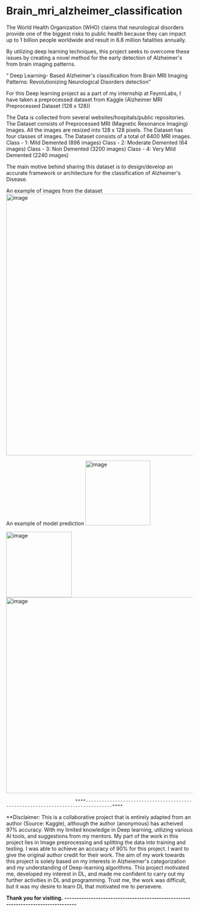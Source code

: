 # Brain_mri_alzheimer_classification
The World Health Organization (WHO) claims that neurological disorders provide one of the biggest risks to public health because they can impact up to
1 billion people worldwide and result in 6.8 million fatalities annually.

By utilizing deep learning techniques, this project seeks to overcome these issues by creating a novel method for the early detection of Alzheimer's from brain imaging patterns.


“ Deep Learning- Based Alzheimer's classification from Brain MRI Imaging Patterns: Revolutionizing Neurological Disorders detection“

For this Deep learning project as a part of my internship at FeynnLabs, I have taken a preprocessed dataset from Kaggle (Alzheimer MRI Preprocessed Dataset (128 x 128))

The Data is collected from several websites/hospitals/public repositories.
The Dataset consists of Preprocessed MRI (Magnetic Resonance Imaging) Images.
All the images are resized into 128 x 128 pixels.
The Dataset has four classes of images.
The Dataset consists of a total of 6400 MRI images.
Class - 1: Mild Demented (896 images)
Class - 2: Moderate Demented (64 images)
Class - 3: Non Demented (3200 images)
Class - 4: Very Mild Demented (2240 images)

The main motive behind sharing this dataset is to design/develop an accurate framework or architecture for the classification of Alzheimer's Disease.

An example of images from the dataset 
<img width="706" alt="image" src="https://github.com/Praneet-Prabhanjan/Brain_mri_alzheimer_classification/assets/140372429/b5802c41-7265-44d6-a84d-d0ed8d979122">

An example of model prediction
<img width="175" alt="image" src="https://github.com/Praneet-Prabhanjan/Brain_mri_alzheimer_classification/assets/140372429/f953165a-af96-4d2a-807d-4c90d2251e79">

<img width="177" alt="image" src="https://github.com/Praneet-Prabhanjan/Brain_mri_alzheimer_classification/assets/140372429/902660e5-299b-4c7f-b371-1a2c977e409d">

<img width="529" alt="image" src="https://github.com/Praneet-Prabhanjan/Brain_mri_alzheimer_classification/assets/140372429/17ac1875-7efa-4f24-a6a1-5cae313fb271">

                              ****--------------------------------------------------------------------------------****
**Disclaimer: This is a collaborative project that is entirely adapted from an author (Source: Kaggle), although the author (anonymous) has acheived 97% accuracy. With my limited knowledge in Deep learning, utilizing various AI tools, and suggestions from my mentors. My part of the work in this project lies in Image preprocessing and splitting the data into training and testing. I was able to achieve an accuracy of 90% for this project. I want to give the original author credit for their work. The aim of my work towards this project is solely based on my interests in Alzheiemer's categorization and my understanding of Deep-learning algorithms. This project motivated me, developed my interest in DL, and made me confident to carry out my further activities in DL and programming. Trust me, the work was difficult, but it was my desire to learn DL that motivated me to persevere.

**Thank you for visiting.**
                              ****---------------------------------------------------------------------------------****


